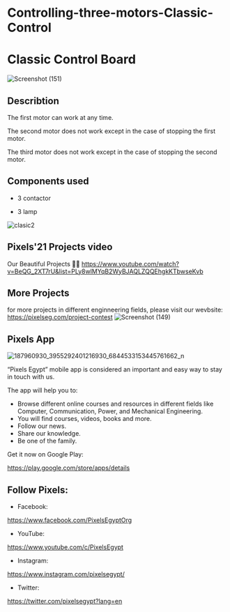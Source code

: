 ﻿# Controlling-three-motors-Classic-Control


# Classic Control Board
![Screenshot (151)](https://user-images.githubusercontent.com/80456446/124122212-2237a400-da76-11eb-8c12-87049eed2be3.png)


## Describtion
The first motor can work at any time.

The second motor does not work except in the case of stopping the first motor.

The third motor does not work except in the case of stopping the second motor. 

## Components used
- 3 contactor

- 3 lamp

![clasic2](https://user-images.githubusercontent.com/80456446/124122383-501ce880-da76-11eb-9a7b-85c1a82007b6.png)

## Pixels'21 Projects video
Our Beautiful Projects 🖤✨
https://www.youtube.com/watch?v=BeQG_2XT7rU&list=PLy8wlMYqB2WyBJAQLZQQEhgkKTbwseKvb

## More Projects
for more projects in different enginneering fields, please visit our wevbsite:
https://pixelseg.com/project-contest
![Screenshot (149)](https://user-images.githubusercontent.com/80456446/124113398-b18b8a00-da6b-11eb-8faf-70db2402673c.png)


## Pixels App 
![187960930_3955292401216930_6844533153445761662_n](https://user-images.githubusercontent.com/80456446/124113684-00392400-da6c-11eb-8779-cea0193eefb6.jpg)

“Pixels Egypt” mobile app is considered an important and easy way to stay in touch with us.

The app will help you to:

- Browse different online courses and resources in different fields like Computer, Communication, Power, and Mechanical Engineering.
- You will find courses, videos, books and more.
- Follow our news.
- Share our knowledge.
- Be one of the family.

Get it now on Google Play:

https://play.google.com/store/apps/details


## Follow Pixels:

- Facebook:

https://www.facebook.com/PixelsEgyptOrg

- YouTube:

https://www.youtube.com/c/PixelsEgypt

- Instagram:

https://www.instagram.com/pixelsegypt/

- Twitter:

https://twitter.com/pixelsegypt?lang=en

